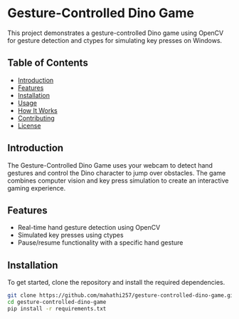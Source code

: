 # Gesture-Controlled Dino Game

This project demonstrates a gesture-controlled Dino game using OpenCV for gesture detection and ctypes for simulating key presses on Windows.

## Table of Contents

- [Introduction](#introduction)
- [Features](#features)
- [Installation](#installation)
- [Usage](#usage)
- [How It Works](#how-it-works)
- [Contributing](#contributing)
- [License](#license)

## Introduction

The Gesture-Controlled Dino Game uses your webcam to detect hand gestures and control the Dino character to jump over obstacles. The game combines computer vision and key press simulation to create an interactive gaming experience.

## Features

- Real-time hand gesture detection using OpenCV
- Simulated key presses using ctypes
- Pause/resume functionality with a specific hand gesture

## Installation

To get started, clone the repository and install the required dependencies.

```bash
git clone https://github.com/mahathi257/gesture-controlled-dino-game.git
cd gesture-controlled-dino-game
pip install -r requirements.txt
